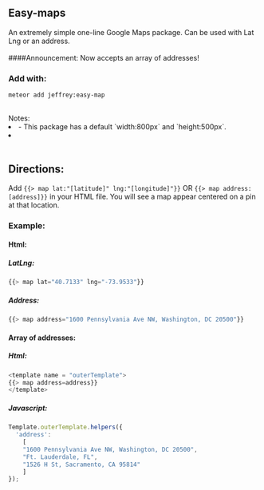 ## Easy-maps

An extremely simple one-line Google Maps package. Can be used with Lat Lng or an address.<br><br>
####Announcement: Now accepts an array of addresses!

### Add with:
```
meteor add jeffrey:easy-map
```


<br>
Notes:<br>
<li>
- This package has a default `width:800px` and `height:500px`. <br>
<li>
<br><br>

## Directions:
Add
```{{> map lat:"[latitude]" lng:"[longitude]"}}``` OR ```{{> map address: [address]}}``` in your HTML file. You will see a map appear centered on a pin at that location.

### Example:
#### Html:
##### LatLng:
```javascript
{{> map lat="40.7133" lng="-73.9533"}}
```
##### Address:
```javascript
{{> map address="1600 Pennsylvania Ave NW, Washington, DC 20500"}}
```

#### Array of addresses:
##### Html:
```javascript
<template name = "outerTemplate">
{{> map address=address}}
</template>
```
##### Javascript:
```javascript
Template.outerTemplate.helpers({
  'address':
    [
    "1600 Pennsylvania Ave NW, Washington, DC 20500",
    "Ft. Lauderdale, FL",
    "1526 H St, Sacramento, CA 95814"
    ]
});
